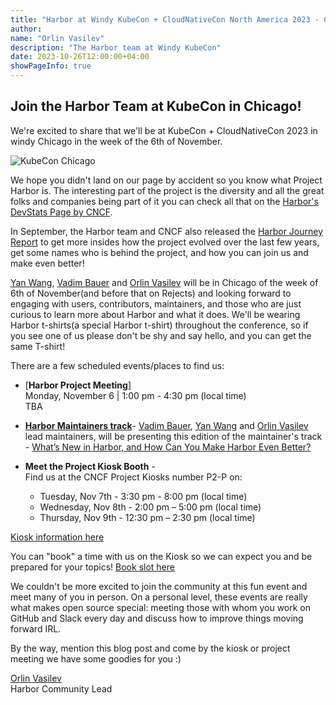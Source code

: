 ```yaml
---
title: "Harbor at Windy KubeCon + CloudNativeCon North America 2023 - Chicago"
author:
name: "Orlin Vasilev"
description: "The Harbor team at Windy KubeCon"
date: 2023-10-26T12:00:00+04:00
showPageInfo: true
---
```


## Join the Harbor Team at KubeCon in Chicago!

We're excited to share that we'll be at KubeCon + CloudNativeCon 2023 in windy Chicago in the week of the 6th of November.

![KubeCon Chicago](../img/kubeconna2023.jpeg)

We hope you didn't land on our page by accident so you know what Project Harbor is. The interesting part of the project is the diversity and all the great folks and companies being part of it you can check all that on the [Harbor's DevStats Page by CNCF](https://all.devstats.cncf.io/d/53/projects-health?orgId=1).

In September, the Harbor team and CNCF also released the [Harbor Journey Report](https://www.cncf.io/reports/harbor-project-journey-report/) to get more insides how the project evolved over the last few years, get some names who is behind the project, and how you can join us and make even better!


[Yan Wang](https://twitter.com/wy65701436), [Vadim Bauer](https://twitter.com/vad1mo) and [Orlin Vasilev](https://twitter.com/OrlinVasilev) will be in Chicago of the week of 6th of November(and before that on Rejects)
and looking forward to engaging with users, contributors, maintainers, and those who are just curious
to learn more about Harbor and what it does. We'll be wearing Harbor t-shirts(a special Harbor t-shirt)
throughout the conference, so if you see one of us please don't be shy and say
hello, and you can get the same T-shirt!

There are a few scheduled events/places to find us:

* [**Harbor Project Meeting**]  
Monday, November 6 | 1:00 pm - 4:30 pm (local time)  
TBA

* [**Harbor Maintainers track**](https://sched.co/1R2sU)- [Vadim Bauer](https://twitter.com/vad1mo), [Yan Wang](https://twitter.com/wy65701436) and [Orlin Vasilev](https://twitter.com/OrlinVasilev) lead maintainers, will be presenting this edition of the maintainer's track - [What’s New in Harbor, and How Can You Make Harbor Even Better?](https://sched.co/1R2sU)  


* **Meet the Project Kiosk Booth** -  
Find us at the CNCF Project Kiosks number P2-P on:  
  - Tuesday, Nov 7th - 3:30 pm - 8:00 pm (local time)  
  - Wednesday, Nov 8th - 2:00 pm – 5:00 pm (local time)  
  - Thursday, Nov 9th - 12:30 pm – 2:30 pm (local time)  

[Kiosk information here](https://events.linuxfoundation.org/kubecon-cloudnativecon-north-america/program/project-engagement/#kiosk-information)  

You can "book" a time with us on the Kiosk so we can expect you and be prepared for your topics!
[Book slot here](https://calendly.com/d/3dz-97c-32f/meet-the-harbor-maintainers-at-the-kiosk?month=2023-11&date=2023-11-09)  

We couldn't be more excited to join the community at this fun event and
meet many of you in person. On a personal level, these events are
really what makes open source special: meeting those with whom you work on
GitHub and Slack every day and discuss how to improve things moving
forward IRL.

By the way, mention this blog post and come by the kiosk or project meeting we have some goodies for you :)

[Orlin Vasilev](https://twitter.com/OrlinVasilev)  
Harbor Community Lead
